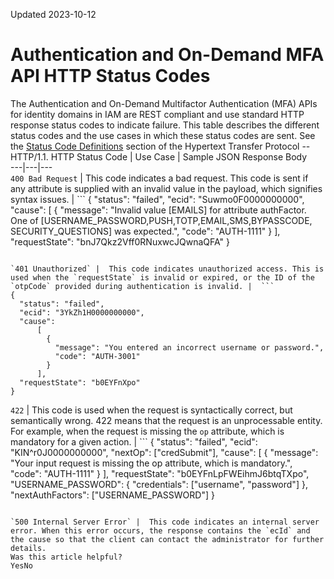 Updated 2023-10-12
# Authentication and On-Demand MFA API HTTP Status Codes
The Authentication and On-Demand Multifactor Authentication (MFA) APIs for identity domains in IAM are REST compliant and use standard HTTP response status codes to indicate failure.
This table describes the different status codes and the use cases in which these status codes are sent.
See the [Status Code Definitions](https://www.w3.org/Protocols/rfc2616/rfc2616-sec10.html) section of the Hypertext Transfer Protocol -- HTTP/1.1.
HTTP Status Code | Use Case |  Sample JSON Response Body  
---|---|---  
`400 Bad Request` |  This code indicates a bad request. This code is sent if any attribute is supplied with an invalid value in the payload, which signifies syntax issues. |  ```
{
  "status": "failed",
  "ecid": "Suwmo0F0000000000",
  "cause":
      [
        {
          "message": "Invalid value [EMAILS] for attribute authFactor. One of [USERNAME_PASSWORD,PUSH,TOTP,EMAIL,SMS,BYPASSCODE, SECURITY_QUESTIONS] was expected.",
          "code": "AUTH-1111"
        }
      ],
  "requestState": "bnJ7Qkz2Vff0RNuxwcJQwnaQFA"
}
```
  
`401 Unauthorized` |  This code indicates unauthorized access. This is used when the `requestState` is invalid or expired, or the ID of the `otpCode` provided during authentication is invalid. |  ```
{
  "status": "failed",
  "ecid": "3YkZh1H0000000000",
  "cause":
      [
        {
          "message": "You entered an incorrect username or password.",
          "code": "AUTH-3001"
        }
      ],
  "requestState": "b0EYFnXpo"
}
```
  
`422` |  This code is used when the request is syntactically correct, but semantically wrong. 422 means that the request is an unprocessable entity. For example, when the request is missing the `op` attribute, which is mandatory for a given action. |  ```
{
  "status": "failed",
  "ecid": "KIN^r0J0000000000",
  "nextOp": ["credSubmit"],
  "cause":
      [
        {
          "message": "Your input request is missing the op attribute, which is mandatory.",
          "code": "AUTH-1111"
        }
      ],
  "requestState": "b0EYFnLpFWEihmJ6btqTXpo",
  "USERNAME_PASSWORD":
      {
        "credentials": ["username", "password"]
      },
  "nextAuthFactors": ["USERNAME_PASSWORD"]
}
```
  
`500 Internal Server Error` |  This code indicates an internal server error. When this error occurs, the response contains the `ecId` and the cause so that the client can contact the administrator for further details.  
Was this article helpful?
YesNo

